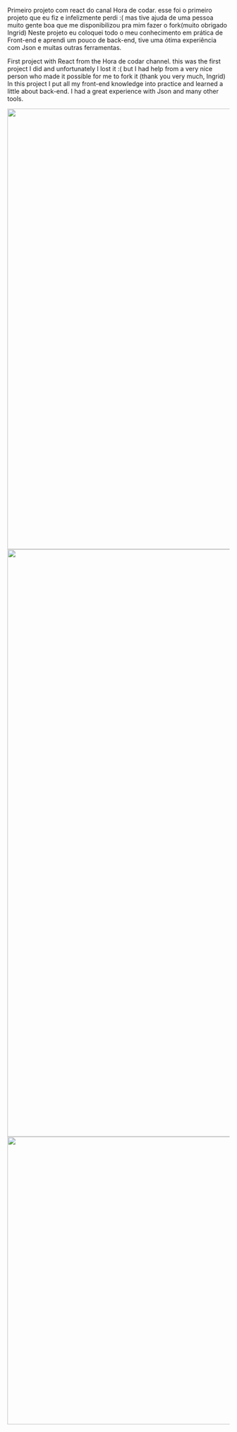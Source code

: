 <p>Primeiro projeto com react do canal Hora de codar. esse foi o primeiro projeto que eu fiz e infelizmente perdi :( mas tive ajuda de uma pessoa muito gente boa que me disponibilizou pra mim fazer o fork(muito obrigado Ingrid) Neste projeto eu coloquei todo o meu conhecimento em prática de Front-end e aprendi um pouco de back-end, tive uma ótima experiência com Json e muitas outras ferramentas.</p>

<p>First project with React from the Hora de codar channel. this was the first project I did and unfortunately I lost it :( but I had help from a very nice person who made it possible for me to fork it (thank you very much, Ingrid) In this project I put all my front-end knowledge into practice and learned a little about back-end. I had a great experience with Json and many other tools.</p>

<div align="center">
<img src="https://github.com/user-attachments/assets/f29fe220-f726-43bc-b719-47f671ee8cdc"  width="1000" />
</div>

<div align="center">
<img width="1333" src="https://github.com/user-attachments/assets/739ba81b-0b0b-43bc-8127-59715d05e0cd" />
</div>

<div align="center">
<img width="1331" height="653" alt="Image" src="https://github.com/user-attachments/assets/4a626d85-da68-4c34-a848-fdc3bde8a825" />
</div>
